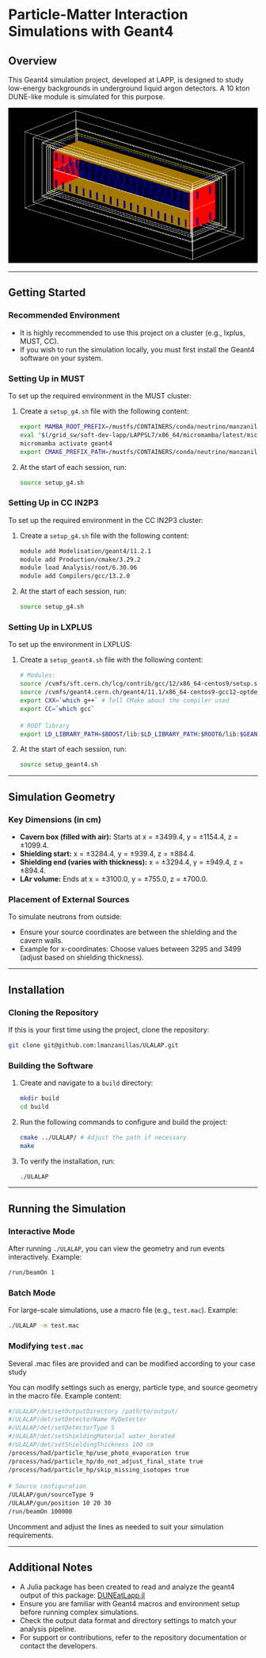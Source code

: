 # Particle-Matter Interaction Simulations with Geant4

## Overview

This Geant4 simulation project, developed at LAPP, is designed to study low-energy backgrounds in underground liquid argon detectors. A 10 kton DUNE-like module is simulated for this purpose.

![Alt text](images/10kton_LAr_module.png)

---

## Getting Started

### Recommended Environment

- It is highly recommended to use this project on a cluster (e.g., lxplus, MUST, CC).
- If you wish to run the simulation locally, you must first install the Geant4 software on your system.

### Setting Up in MUST

To set up the required environment in the MUST cluster:

1. Create a `setup_g4.sh` file with the following content:

   ```bash
   export MAMBA_ROOT_PREFIX=/mustfs/CONTAINERS/conda/neutrino/manzanilla
   eval "$(/grid_sw/soft-dev-lapp/LAPPSL7/x86_64/micromamba/latest/micromamba shell hook -s posix)"
   micromamba activate geant4
   export CMAKE_PREFIX_PATH=/mustfs/CONTAINERS/conda/neutrino/manzanilla/envs/geant4/
   ```

2. At the start of each session, run:

   ```bash
   source setup_g4.sh
   ```
### Setting Up in CC IN2P3

To set up the required environment in the CC IN2P3 cluster:

1. Create a `setup_g4.sh` file with the following content:

   ```bash
   module add Modelisation/geant4/11.2.1
   module add Production/cmake/3.29.2
   module load Analysis/root/6.30.06
   module add Compilers/gcc/13.2.0
   ```

2. At the start of each session, run:

   ```bash
   source setup_g4.sh
   ```


### Setting Up in LXPLUS

To set up the environment in LXPLUS:

1. Create a `setup_geant4.sh` file with the following content:

   ```bash
   # Modules:
   source /cvmfs/sft.cern.ch/lcg/contrib/gcc/12/x86_64-centos9/setup.sh # Set up the compiler
   source /cvmfs/geant4.cern.ch/geant4/11.1/x86_64-centos9-gcc12-optdeb-MT/CMake-setup.sh # Set up Geant4
   export CXX=`which g++` # Tell CMake about the compiler used
   export CC=`which gcc`

   # ROOT library
   export LD_LIBRARY_PATH=$BOOST/lib:$LD_LIBRARY_PATH:$ROOT6/lib:$GEANT4/lib64:/usr/lib64/:/usr/lib
   ```

2. At the start of each session, run:

   ```bash
   source setup_geant4.sh
   ```

---

## Simulation Geometry

### Key Dimensions (in cm)

- **Cavern box (filled with air):** Starts at x = ±3499.4, y = ±1154.4, z = ±1099.4.
- **Shielding start:** x = ±3284.4, y = ±939.4, z = ±884.4.
- **Shielding end (varies with thickness):** x = ±3294.4, y = ±949.4, z = ±894.4.
- **LAr volume:** Ends at x = ±3100.0, y = ±755.0, z = ±700.0.

### Placement of External Sources

To simulate neutrons from outside:

- Ensure your source coordinates are between the shielding and the cavern walls.
- Example for x-coordinates: Choose values between 3295 and 3499 (adjust based on shielding thickness).

---

## Installation

### Cloning the Repository

If this is your first time using the project, clone the repository:

```bash
git clone git@github.com:lmanzanillas/ULALAP.git
```

### Building the Software

1. Create and navigate to a `build` directory:

   ```bash
   mkdir build
   cd build
   ```

2. Run the following commands to configure and build the project:

   ```bash
   cmake ../ULALAP/ # Adjust the path if necessary
   make
   ```

3. To verify the installation, run:

   ```bash
   ./ULALAP
   ```

---

## Running the Simulation

### Interactive Mode

After running `./ULALAP`, you can view the geometry and run events interactively. Example:

```bash
/run/beamOn 1
```

### Batch Mode

For large-scale simulations, use a macro file (e.g., `test.mac`). Example:

```bash
./ULALAP -m test.mac
```

### Modifying `test.mac`

Several .mac files are provided and can be modified according to your case study

You can modify settings such as energy, particle type, and source geometry in the macro file. Example content:

```bash
#/ULALAP/det/setOutputDirectory /path/to/output/
#/ULALAP/det/setDetectorName MyDetector
#/ULALAP/det/setDetectorType 5
#/ULALAP/det/setShieldingMaterial water_borated
#/ULALAP/det/setShieldingThickness 100 cm
/process/had/particle_hp/use_photo_evaporation true
/process/had/particle_hp/do_not_adjust_final_state true
/process/had/particle_hp/skip_missing_isotopes true

# Source configuration
/ULALAP/gun/sourceType 9
/ULALAP/gun/position 10 20 30
/run/beamOn 100000
```

Uncomment and adjust the lines as needed to suit your simulation requirements.

---

## Additional Notes

- A Julia package has been created to read and analyze the geant4 output of this package: [DUNEatLapp.jl](https://github.com/MaelMartin17/DUNEatLapp.jl) 
- Ensure you are familiar with Geant4 macros and environment setup before running complex simulations.
- Check the output data format and directory settings to match your analysis pipeline.
- For support or contributions, refer to the repository documentation or contact the developers.


